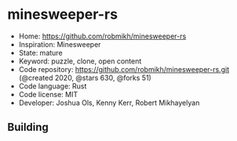 # minesweeper-rs

- Home: https://github.com/robmikh/minesweeper-rs
- Inspiration: Minesweeper
- State: mature
- Keyword: puzzle, clone, open content
- Code repository: https://github.com/robmikh/minesweeper-rs.git (@created 2020, @stars 630, @forks 51)
- Code language: Rust
- Code license: MIT
- Developer: Joshua Ols, Kenny Kerr, Robert Mikhayelyan

## Building
